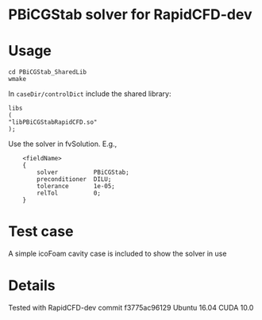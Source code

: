 # PBiCGStab solver for RapidCFD-dev

# Usage

```
cd PBiCGStab_SharedLib
wmake
```

In `caseDir/controlDict` include the shared library:

```
libs
(
"libPBiCGStabRapidCFD.so"
);
```

Use the solver in fvSolution.  E.g.,

```
    <fieldName>
    {
        solver          PBiCGStab; 
        preconditioner  DILU;
        tolerance       1e-05;
        relTol          0;
    }
```

# Test case

A simple icoFoam cavity case is included to show the solver in use

# Details
Tested with RapidCFD-dev commit f3775ac96129
Ubuntu 16.04
CUDA 10.0


